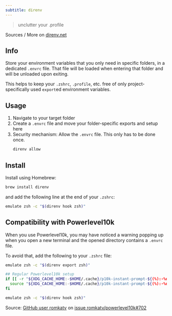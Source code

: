 ```yaml
---
subtitle: direnv
---
```


> unclutter your .profile

Sources / More on [direnv.net](https://direnv.net/)

## Info

Store your environment variables that you only need in specific folders, in a dedicated `.envrc` file. That file will be loaded when entering that folder and will be unloaded upon exiting.

This helps to keep your `.zshrc`, `.profile`, etc. free of only project-specifically used `export`ed environment variables.

## Usage

1. Navigate to your target folder
2. Create a `.envrc` file and move your folder-specific exports and setup here
3. Security mechanism: Allow the `.envrc` file. This only has to be done once.
   ```sh
   direnv allow
   ```

## Install

Install using Homebrew:

```sh
brew install direnv
```

and add the following line at the end of your `.zshrc`:

```sh
emulate zsh -c "$(direnv hook zsh)"
```

## Compatibility with Powerlevel10k

When you use Powerlevel10k, you may have noticed a warning popping up when you open a new terminal and the opened directory contains a `.envrc` file.

To avoid that, add the following to your `.zshrc` file:

```sh
emulate zsh -c "$(direnv export zsh)"

## Regular Powerlevel10k setup
if [[ -r "${XDG_CACHE_HOME:-$HOME/.cache}/p10k-instant-prompt-${(%):-%n}.zsh" ]]; then
  source "${XDG_CACHE_HOME:-$HOME/.cache}/p10k-instant-prompt-${(%):-%n}.zsh"
fi

emulate zsh -c "$(direnv hook zsh)"
```

Source: [GitHub user romkatv](https://github.com/romkatv) on [issue romkatv/powerlevel10k#702](https://github.com/romkatv/powerlevel10k/issues/702)
